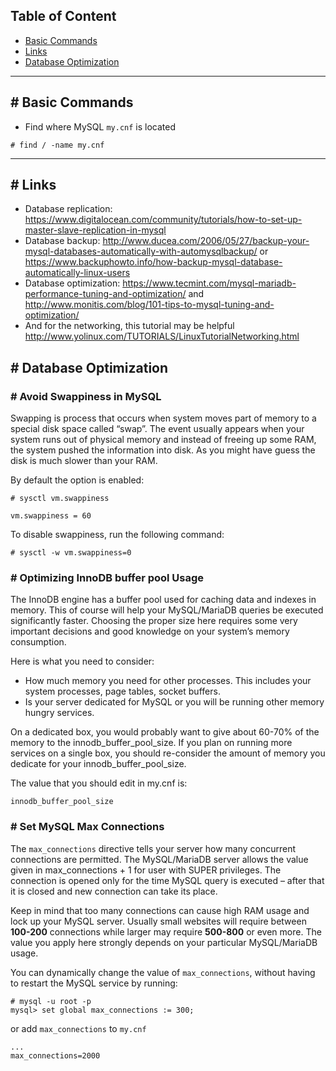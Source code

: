 ## Table of Content
- [Basic Commands](https://github.com/nor1c/db-server-setup/README.md#-basic-commands)
- [Links](https://github.com/nor1c/db-server-setup/README.md#-links)
- [Database Optimization](https://github.com/nor1c/db-server-setup/README.md#-database-optimization)

<hr>

## # Basic Commands
- Find where MySQL `my.cnf` is located
```
# find / -name my.cnf
```

<hr>

## # Links

- Database replication: https://www.digitalocean.com/community/tutorials/how-to-set-up-master-slave-replication-in-mysql
- Database backup: http://www.ducea.com/2006/05/27/backup-your-mysql-databases-automatically-with-automysqlbackup/ or https://www.backuphowto.info/how-backup-mysql-database-automatically-linux-users
- Database optimization: https://www.tecmint.com/mysql-mariadb-performance-tuning-and-optimization/ and http://www.monitis.com/blog/101-tips-to-mysql-tuning-and-optimization/
- And for the networking, this tutorial may be helpful http://www.yolinux.com/TUTORIALS/LinuxTutorialNetworking.html


## # Database Optimization

### # Avoid Swappiness in MySQL

Swapping is process that occurs when system moves part of memory to a special disk space called “swap”. The event usually appears when your system runs out of physical memory and instead of freeing up some RAM, the system pushed the information into disk. As you might have guess the disk is much slower than your RAM.

By default the option is enabled:
```
# sysctl vm.swappiness 

vm.swappiness = 60
```

To disable swappiness, run the following command:
```
# sysctl -w vm.swappiness=0
```


### # Optimizing InnoDB buffer pool Usage

The InnoDB engine has a buffer pool used for caching data and indexes in memory. This of course will help your MySQL/MariaDB queries be executed significantly faster. Choosing the proper size here requires some very important decisions and good knowledge on your system’s memory consumption.

Here is what you need to consider:
- How much memory you need for other processes. This includes your system processes, page tables, socket buffers.
- Is your server dedicated for MySQL or you will be running other memory hungry services.

On a dedicated box, you would probably want to give about 60-70% of the memory to the innodb_buffer_pool_size. If you plan on running more services on a single box, you should re-consider the amount of memory you dedicate for your innodb_buffer_pool_size.

The value that you should edit in my.cnf is:
```
innodb_buffer_pool_size
```


### # Set MySQL Max Connections

The `max_connections` directive tells your server how many concurrent connections are permitted. The MySQL/MariaDB server allows the value given in max_connections + 1 for user with SUPER privileges. The connection is opened only for the time MySQL query is executed – after that it is closed and new connection can take its place.

Keep in mind that too many connections can cause high RAM usage and lock up your MySQL server. Usually small websites will require between **100-200** connections while larger may require **500-800** or even more. The value you apply here strongly depends on your particular MySQL/MariaDB usage.

You can dynamically change the value of `max_connections`, without having to restart the MySQL service by running:
```
# mysql -u root -p
mysql> set global max_connections := 300;
```

or add `max_connections` to `my.cnf`
```
...
max_connections=2000
```


